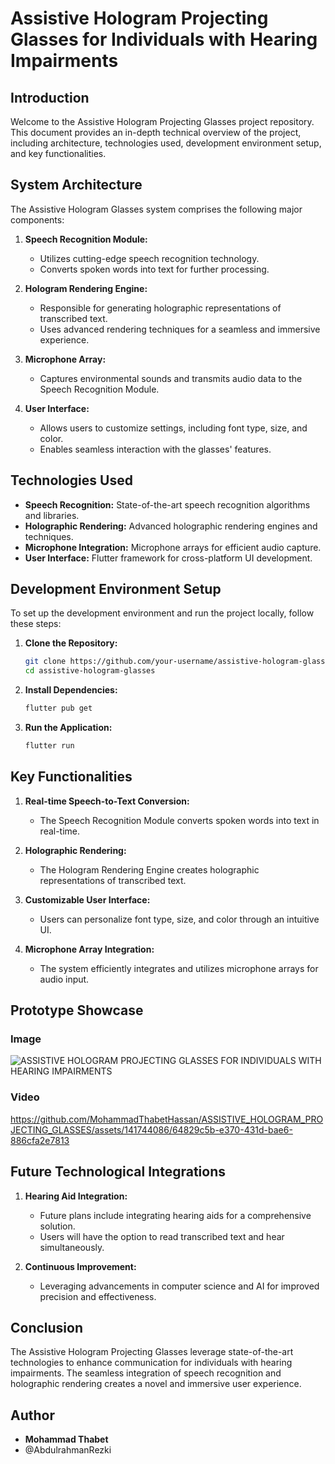 # Assistive Hologram Projecting Glasses for Individuals with Hearing Impairments

## Introduction

Welcome to the Assistive Hologram Projecting Glasses project repository. This document provides an in-depth technical overview of the project, including architecture, technologies used, development environment setup, and key functionalities.

## System Architecture

The Assistive Hologram Glasses system comprises the following major components:

1. **Speech Recognition Module:**
   - Utilizes cutting-edge speech recognition technology.
   - Converts spoken words into text for further processing.

2. **Hologram Rendering Engine:**
   - Responsible for generating holographic representations of transcribed text.
   - Uses advanced rendering techniques for a seamless and immersive experience.

3. **Microphone Array:**
   - Captures environmental sounds and transmits audio data to the Speech Recognition Module.

4. **User Interface:**
   - Allows users to customize settings, including font type, size, and color.
   - Enables seamless interaction with the glasses' features.

## Technologies Used

- **Speech Recognition:** State-of-the-art speech recognition algorithms and libraries.
- **Holographic Rendering:** Advanced holographic rendering engines and techniques.
- **Microphone Integration:** Microphone arrays for efficient audio capture.
- **User Interface:** Flutter framework for cross-platform UI development.

## Development Environment Setup

To set up the development environment and run the project locally, follow these steps:

1. **Clone the Repository:**
   ```bash
   git clone https://github.com/your-username/assistive-hologram-glasses.git
   cd assistive-hologram-glasses
   ```

2. **Install Dependencies:**
   ```bash
   flutter pub get
   ```

3. **Run the Application:**
   ```bash
   flutter run
   ```

## Key Functionalities

1. **Real-time Speech-to-Text Conversion:**
   - The Speech Recognition Module converts spoken words into text in real-time.

2. **Holographic Rendering:**
   - The Hologram Rendering Engine creates holographic representations of transcribed text.

3. **Customizable User Interface:**
   - Users can personalize font type, size, and color through an intuitive UI.

4. **Microphone Array Integration:**
   - The system efficiently integrates and utilizes microphone arrays for audio input.

## Prototype Showcase

### Image
![ASSISTIVE HOLOGRAM PROJECTING GLASSES FOR INDIVIDUALS WITH HEARING IMPAIRMENTS](https://github.com/MohammadThabetHassan/ASSISTIVE_HOLOGRAM_PROJECTING_GLASSES/assets/141744086/3288b907-e044-4255-bab0-5cbc8c37f9b5)

### Video

https://github.com/MohammadThabetHassan/ASSISTIVE_HOLOGRAM_PROJECTING_GLASSES/assets/141744086/64829c5b-e370-431d-bae6-886cfa2e7813


## Future Technological Integrations

1. **Hearing Aid Integration:**
   - Future plans include integrating hearing aids for a comprehensive solution.
   - Users will have the option to read transcribed text and hear simultaneously.

2. **Continuous Improvement:**
   - Leveraging advancements in computer science and AI for improved precision and effectiveness.

## Conclusion

The Assistive Hologram Projecting Glasses leverage state-of-the-art technologies to enhance communication for individuals with hearing impairments. The seamless integration of speech recognition and holographic rendering creates a novel and immersive user experience.

## Author

- **Mohammad Thabet**
- @AbdulrahmanRezki
  


